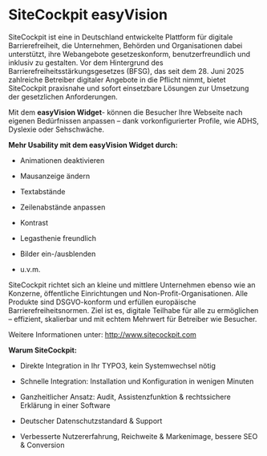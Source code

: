 # SiteCockpit easyVision

SiteCockpit ist eine in Deutschland entwickelte Plattform für digitale Barrierefreiheit, die Unternehmen, Behörden und Organisationen dabei unterstützt, ihre Webangebote gesetzeskonform, benutzerfreundlich und inklusiv zu gestalten. Vor dem Hintergrund des Barrierefreiheitsstärkungsgesetzes (BFSG), das seit dem 28. Juni 2025 zahlreiche Betreiber digitaler Angebote in die Pflicht nimmt, bietet SiteCockpit praxisnahe und sofort einsetzbare Lösungen zur Umsetzung der gesetzlichen Anforderungen.

Mit dem **easyVision Widget**- können die Besucher Ihre Webseite nach eigenen Bedürfnissen anpassen – dank vorkonfigurierter Profile, wie ADHS, Dyslexie oder Sehschwäche. 

**Mehr Usability mit dem easyVision Widget durch:**

- Animationen deaktivieren

- Mausanzeige ändern

- Textabstände

- Zeilenabstände anpassen

- Kontrast

- Legasthenie freundlich

- Bilder ein-/ausblenden

- u.v.m.

SiteCockpit richtet sich an kleine und mittlere Unternehmen ebenso wie an Konzerne, öffentliche Einrichtungen und Non-Profit-Organisationen. Alle Produkte sind DSGVO-konform und erfüllen europäische Barrierefreiheitsnormen. Ziel ist es, digitale Teilhabe für alle zu ermöglichen – effizient, skalierbar und mit echtem Mehrwert für Betreiber wie Besucher.

Weitere Informationen unter: http://www.sitecockpit.com

**Warum SiteCockpit:**

- Direkte Integration in Ihr TYPO3, kein Systemwechsel nötig

- Schnelle Integration: Installation und Konfiguration in wenigen Minuten

- Ganzheitlicher Ansatz: Audit, Assistenzfunktion & rechtssichere Erklärung in einer Software

- Deutscher Datenschutzstandard & Support

- Verbesserte Nutzererfahrung, Reichweite & Markenimage, bessere SEO & Conversion